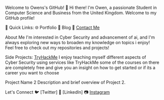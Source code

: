 Welcome to Owens's GitHub! 👋 Hi there! I'm Owen, a passionate Student in Computer Science and Business from the United Kingdom. Welcome to my GitHub profile!

🚀 Quick Links: 🌐 Portfolio 📝 Blog 📧 [Contact Me](kuuullex4k@proton.me)

About Me I'm interested in Cyber Security and advancement of ai, and I'm always exploring new ways to broaden my knowledge on topics i enjoy! Feel free to check out my repositories and projects!

Side Projects:
[TryHackMe](https://tryhackme.com/p/OSC)
I enjoy teaching myself different aspects of Cyber Security using services like TryHackMe some of the courses on there are completely free and give you an insight on how to get started or if its a career you want to choose



Project Name 2 Description and brief overview of Project 2.



Let's Connect 🐦 [Twitter] 💼 [LinkedIn] 📷 [Instagram](https://www.instagram.com/oween.osc?igsh=MTlkcXNoMXZiMWJpbw==)

